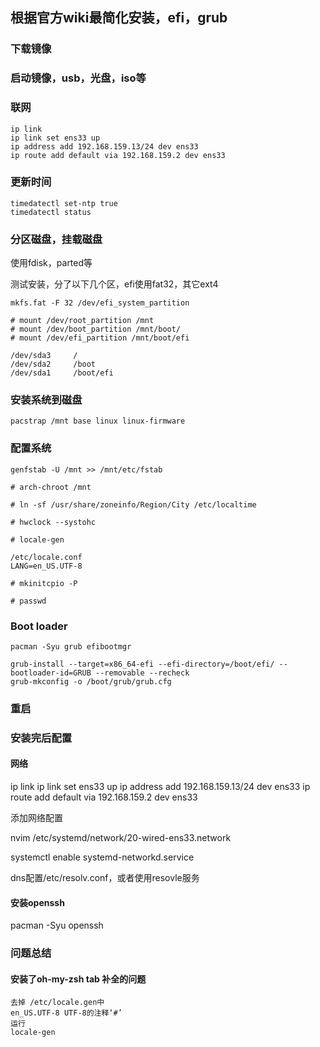 ## 根据官方wiki最简化安装，efi，grub

### 下载镜像

### 启动镜像，usb，光盘，iso等

### 联网

```
ip link
ip link set ens33 up
ip address add 192.168.159.13/24 dev ens33
ip route add default via 192.168.159.2 dev ens33
```

### 更新时间

```
timedatectl set-ntp true
timedatectl status
```

### 分区磁盘，挂载磁盘

使用fdisk，parted等

测试安装，分了以下几个区，efi使用fat32，其它ext4

```
mkfs.fat -F 32 /dev/efi_system_partition
```

```
# mount /dev/root_partition /mnt
# mount /dev/boot_partition /mnt/boot/
# mount /dev/efi_partition /mnt/boot/efi
```

```
/dev/sda3     /
/dev/sda2     /boot
/dev/sda1     /boot/efi
```

### 安装系统到磁盘

```
pacstrap /mnt base linux linux-firmware
```

### 配置系统

```
genfstab -U /mnt >> /mnt/etc/fstab
```

```
# arch-chroot /mnt
```

```
# ln -sf /usr/share/zoneinfo/Region/City /etc/localtime
```

```
# hwclock --systohc
```

```
# locale-gen
```

```
/etc/locale.conf
LANG=en_US.UTF-8
```

```
# mkinitcpio -P
```

```
# passwd
```

### Boot loader

```
pacman -Syu grub efibootmgr

grub-install --target=x86_64-efi --efi-directory=/boot/efi/ --bootloader-id=GRUB --removable --recheck
grub-mkconfig -o /boot/grub/grub.cfg
```

### 重启

### 安装完后配置

#### 网络

ip link
ip link set ens33 up
ip address add 192.168.159.13/24 dev ens33
ip route add default via 192.168.159.2 dev ens33

添加网络配置

nvim /etc/systemd/network/20-wired-ens33.network

systemctl enable systemd-networkd.service

dns配置/etc/resolv.conf，或者使用resovle服务

#### 安装openssh

pacman -Syu openssh

### 问题总结

#### 安装了oh-my-zsh tab 补全的问题

```
去掉 /etc/locale.gen中
en_US.UTF-8 UTF-8的注释‘#’
运行
locale-gen
```

